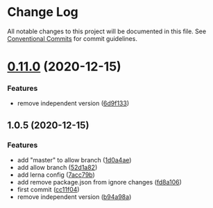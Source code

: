 # Change Log

All notable changes to this project will be documented in this file.
See [Conventional Commits](https://conventionalcommits.org) for commit guidelines.

# [0.11.0](https://github.com/arantespp/monorepo-example/compare/v1.0.5...v0.11.0) (2020-12-15)

### Features

- remove independent version ([6d9f133](https://github.com/arantespp/monorepo-example/commit/6d9f133))

## 1.0.5 (2020-12-15)

### Features

- add "master" to allow branch ([1d0a4ae](https://github.com/arantespp/monorepo-example/commit/1d0a4ae))
- add allow branch ([52d1a82](https://github.com/arantespp/monorepo-example/commit/52d1a82))
- add lerna config ([7acc79b](https://github.com/arantespp/monorepo-example/commit/7acc79b))
- add remove package.json from ignore changes ([fd8a106](https://github.com/arantespp/monorepo-example/commit/fd8a106))
- first commit ([cc11f04](https://github.com/arantespp/monorepo-example/commit/cc11f04))
- remove independent version ([b94a98a](https://github.com/arantespp/monorepo-example/commit/b94a98a))

